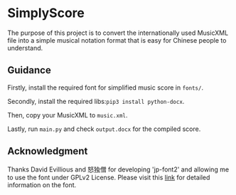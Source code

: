 # SimplyScore 
The purpose of this project is to convert the internationally used MusicXML file into a simple musical notation format that is easy for Chinese people to understand.

## Guidance
Firstly, install the required font for simplified music score in `fonts/`.

Secondly, install the required libs:`pip3 install python-docx`.

Then, copy your MusicXML to `music.xml`.

Lastly, run `main.py` and check `output.docx` for the compiled score.

## Acknowledgment

Thanks David Evillious and 怒独僧 for developing 'jp-font2' and allowing me to use the font under GPLv2 License. Please visit this [link](http://www.nuduseng.com/jianpu/) for detailed information on the font.
